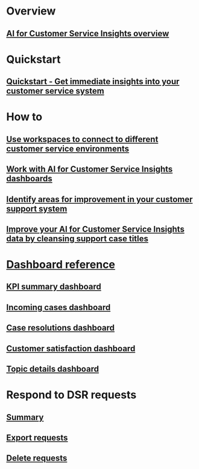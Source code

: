 # Overview

## [AI for Customer Service Insights overview](ai-csi-overview.md)

# Quickstart

## [Quickstart - Get immediate insights into your customer service system](ai-csi-quickstart.md)

# How to

## [Use workspaces to connect to different customer service environments](ai-csi-use-workspaces.md)

## [Work with AI for Customer Service Insights dashboards](ai-csi-use-dash-sample-data.md)

## [Identify areas for improvement in your customer support system](ai-csi-improve-system.md)

## [Improve your AI for Customer Service Insights data by cleansing support case titles](ai-csi-settings.md)

# [Dashboard reference](ai-csi-dashboard-reference)

## [KPI summary dashboard](ai-csi-dash-kpi-summary.md)

## [Incoming cases dashboard](ai-csi-dash-incoming-cases.md)

## [Case resolutions dashboard](ai-csi-dash-case-resolutions.md)

## [Customer satisfaction dashboard](ai-csi-dash-CSAT.md)

## [Topic details dashboard](ai-csi-dash-topic-details.md)

# Respond to DSR requests

## [Summary](ai-csi-gdpr-summary.md)

## [Export requests](ai-csi-gdpr-export.md)

## [Delete requests](ai-csi-gdpr-delete.md)
